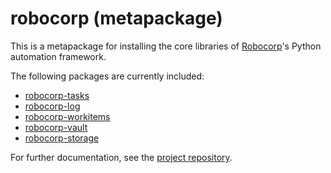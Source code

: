 # robocorp (metapackage)

This is a metapackage for installing the core libraries of [Robocorp](https://robocorp.com/)'s Python automation framework.

The following packages are currently included:

- [robocorp-tasks](https://pypi.org/project/robocorp-tasks)
- [robocorp-log](https://pypi.org/project/robocorp-log)
- [robocorp-workitems](https://pypi.org/project/robocorp-workitems)
- [robocorp-vault](https://pypi.org/project/robocorp-vault)
- [robocorp-storage](https://pypi.org/project/robocorp-storage)

For further documentation, see the [project repository](https://github.com/robocorp/robocorp).
